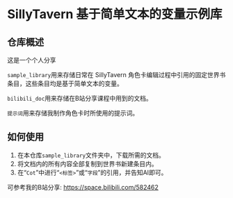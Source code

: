 # SillyTavern 基于简单文本的变量示例库

## 仓库概述

这是一个个人分享

`sample_library`用来存储日常在 SillyTavern 角色卡编辑过程中引用的固定世界书条目，这些条目均是基于简单文本的变量。

`bilibili_doc`用来存储在B站分享课程中用到的文档。

`提示词`用来存储我制作角色卡时所使用的提示词。

## 如何使用

1. 在本仓库`sample_library`文件夹中，下载所需的文档。
2. 将文档内的所有内容全部复制到世界书新建条目内。
3. 在“`Cot`”中进行“`<标签>`”或“`字段`”的引用，并告知AI即可。

可参考我的B站分享: https://space.bilibili.com/582462